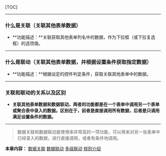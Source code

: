 [TOC]

* * * * *

### 什么是关联（关联其他表单数据）

* **功能描述：**关联获取其他表单列名中的数据，作为下拉框（或下拉复选框）的选项值。

* * * * *

### 什么是联动（关联其他表单数据，并根据设置条件获取指定数据）

* **功能描述：**根据设定的控件判定条件，获取关联其他表单中的数据。

* * * * *

### 关联和联动的关系以及区别

* **关联其他表单数据和数据联动，两者的功能都是在一个表单中调用另一个表单或聚合表中录入的数据。区别在于，前者是直接调用所有数据，后者是只调用满足设置条件的数据。**

* * * * *

> 数据关联和数据联动是使用率非常高的一项功能，可以用来对另一张表单中已经录入的数据，进行直接调用，或者有条件地调用。

**本章内容：** 
[数据关联](数据关联.md) 
[数据联动](数据联动.md) 
[多级联动](多级联动.md) 
[规则介绍](规则介绍.md) 